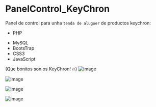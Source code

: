 # PanelControl_KeyChron
Panel de control para unha `tenda de aluguer` de productos keychron:

- PHP 
+ MySQL 
+ BootsTrap 
+ CSS3 
+ JavaScript


(Que bonitos son os KeyChron! :fire:) 
![image](https://user-images.githubusercontent.com/104019638/206056807-3859e9c9-88c9-4e7b-8dd5-e84a15469372.png)

![image](https://user-images.githubusercontent.com/104019638/206056972-143b98f6-3a9c-4d58-b7a0-8588f6293786.png)

![image](https://user-images.githubusercontent.com/104019638/206057367-f2500c5e-cddf-4261-bad8-cb493998d77a.png)


![image](https://user-images.githubusercontent.com/104019638/206057084-a83c9b6d-5e39-4e86-a3c4-114b5501c34b.png)

